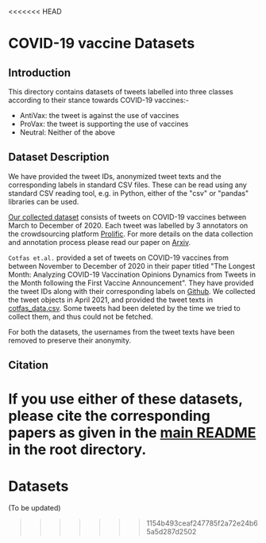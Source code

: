 <<<<<<< HEAD
# COVID-19 vaccine Datasets

## Introduction
This directory contains datasets of tweets labelled into three classes according to their stance towards COVID-19 vaccines:- 
- AntiVax: the tweet is against the use of vaccines
- ProVax: the tweet is supporting the use of vaccines
- Neutral: Neither of the above


## Dataset Description
We have provided the tweet IDs, anonymized tweet texts and the corresponding labels in standard CSV files. These can be read using any standard CSV reading tool, e.g. in Python, either of the "csv" or "pandas" libraries can be used.

[Our collected dataset](our_data.csv) consists of tweets on COVID-19 vaccines between March to December of 2020. Each tweet was labelled by 3 annotators on the crowdsourcing platform [Prolific](https://prolific.co "Prolific"). 
For more details on the data collection and annotation process please read our paper on [Arxiv](https://arxiv.org "Paper on Arxiv").

`Cotfas et.al.` provided a set of tweets on COVID-19 vaccines from between November to December of 2020 in their paper titled "The Longest Month: Analyzing COVID-19 Vaccination Opinions Dynamics from Tweets in the Month following the First Vaccine Announcement". 
They have provided the tweet IDs along with their corresponding labels on [Github](https://github.com/liviucotfas/covid-19-vaccination-hesitancy "Cotfas Github repository").
We collected the tweet objects in April 2021, and provided the tweet texts in [cotfas_data.csv](cotfas_data.csv). Some tweets had been deleted by the time we tried to collect them, and thus could not be fetched.


For both the datasets, the usernames from the tweet texts have been removed to preserve their anonymity.


## Citation
If you use either of these datasets, please cite the corresponding papers as given in the [main README](/README.md) in the root directory.
=======
# Datasets

(To be updated)
>>>>>>> 1154b493ceaf247785f2a72e24b65a5d287d2502
